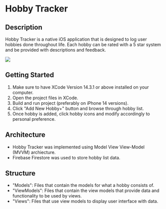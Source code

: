 #  Hobby Tracker

## Description

Hobby Tracker is a native iOS application that is designed to log user hobbies done throughout life. 
Each hobby can be rated with a 5 star system and be provided with descriptions and feedback. 

![](https://github.com/rzheng2019/HobbyTracker/blob/main/HobbyTrackerGIF.gif)

## Getting Started

1. Make sure to have XCode Version 14.3.1 or above installed on your computer.
2. Open the project files in XCode.
3. Build and run project (preferably on iPhone 14 versions).
4. Click "Add New Hobby+" button and browse through hobby list.
5. Once hobby is added, click hobby icons and modify accordingly to personal preference.

## Architecture

- Hobby Tracker was implemented using Model View View-Model (MVVM) archiecture.
- Firebase Firestore was used to store hobby list data.

## Structure

- "Models": Files that contain the models for what a hobby consists of.
- "ViewModels": Files that contain the view models that provide data and functionality to be used by views.
- "Views": Files that use view models to display user interface with data.



